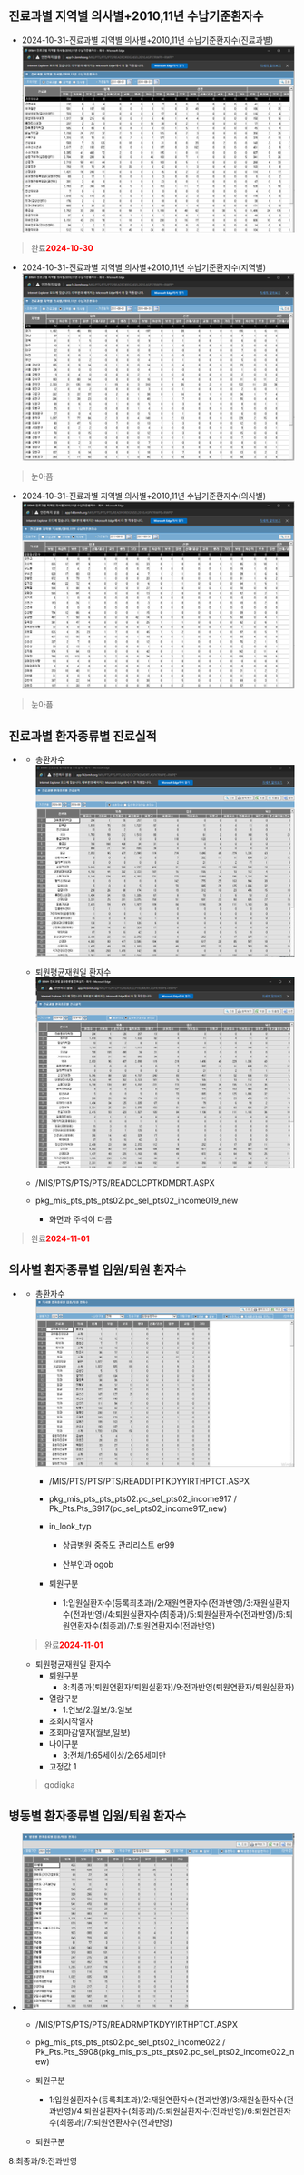 




## 진료과별 지역별 의사별+2010,11년 수납기준환자수

- 2024-10-31-진료과별 지역별 의사별+2010,11년 수납기준환자수(진료과별)
    ![alt text](image.png)
> 완료<strong style="color:red">2024-10-30</strong>

- 2024-10-31-진료과별 지역별 의사별+2010,11년 수납기준환자수(지역별)
    ![alt text](image-1.png)
> 눈아픔

- 2024-10-31-진료과별 지역별 의사별+2010,11년 수납기준환자수(의사별)
    ![alt text](image-2.png)
> 눈아픔


## 진료과별 환자종류별 진료실적
- 
    - 총환자수
        ![alt text](image-3.png)
    
    - 퇴원평균재원일 환자수
        ![alt text](image-4.png)
    
    - /MIS/PTS/PTS/PTS/READCLCPTKDMDRT.ASPX

    - pkg_mis_pts_pts_pts02.pc_sel_pts02_income019_new
        - 화면과 주석이 다름

> 완료<strong style="color:red">2024-11-01</strong>




## 의사별 환자종류별 입원/퇴원 환자수
- 
    - 총환자수
        ![alt text](image-5.png)

        - /MIS/PTS/PTS/PTS/READDTPTKDYYIRTHPTCT.ASPX  
        - pkg_mis_pts_pts_pts02.pc_sel_pts02_income917  /  Pk_Pts.Pts_S917(pc_sel_pts02_income917_new)



        - in_look_typ
            - 상급병원 중증도 관리리스트 er99

            - 산부인과 ogob

        - 퇴원구분
            - 1:입원실환자수(등록최초과)/2:재원연환자수(전과반영)/3:재원실환자수(전과반영)/4:퇴원실환자수(최종과)/5:퇴원실환자수(전과반영)/6:퇴원연환자수(최종과)/7:퇴원연환자수(전과반영)    
    
    > 완료<strong style="color:red">2024-11-01</strong>


    - 퇴원평균재원일 환자수
        - 퇴원구분
            - 8:최종과(퇴원연환자/퇴원실환자)/9:전과반영(퇴원연환자/퇴원실환자)
        - 열람구분
            - 1:연보/2:월보/3:일보
        - 조회시작일자
        - 조회마감일자(월보,일보)
        - 나이구분
            - 3:전체/1:65세이상/2:65세미만
        - 고정값 1


    > godigka


## 병동별 환자종류별 입원/퇴원 환자수
- 
    ![alt text](image-6.png)

    - /MIS/PTS/PTS/PTS/READRMPTKDYYIRTHPTCT.ASPX
    - pkg_mis_pts_pts_pts02.pc_sel_pts02_income022  /  Pk_Pts.Pts_S908(pkg_mis_pts_pts_pts02.pc_sel_pts02_income022_new)


    - 퇴원구분
        - 1:입원실환자수(등록최초과)/2:재원연환자수(전과반영)/3:재원실환자수(전과반영)/4:퇴원실환자수(최종과)/5:퇴원실환자수(전과반영)/6:퇴원연환자수(최종과)/7:퇴원연환자수(전과반영)




    - 퇴원구분


8:최종과/9:전과반영
